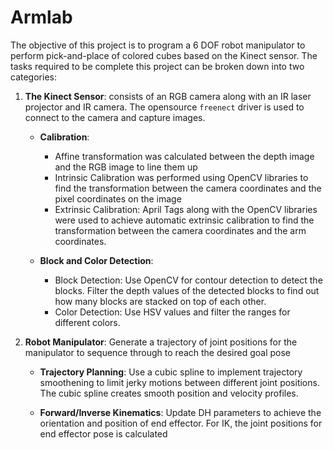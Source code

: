 # Armlab

The objective of this project is to program a 6 DOF robot manipulator to perform pick-and-place of colored cubes based on the Kinect sensor. The tasks required to be complete this project can be broken down into two categories:

1. **The Kinect Sensor**: consists of an RGB camera along with an IR laser projector and IR camera. The opensource `freenect` driver is used to connect to the camera and capture images.

    * **Calibration**:
        * Affine transformation was calculated between the depth image and the RGB image to line them up
        * Intrinsic Calibration was performed using OpenCV libraries to find the transformation between the camera coordinates and the pixel coordinates on the image
        * Extrinsic Calibration: April Tags along with the OpenCV libraries were used to achieve automatic extrinsic calibration to find the transformation between the camera coordinates and the arm coordinates.

    * **Block and Color Detection**:
        * Block Detection: Use OpenCV for contour detection to detect the blocks. Filter the depth values of the detected blocks to find out how many blocks are stacked on top of each other.
        * Color Detection: Use HSV values and filter the ranges for different colors.

2. **Robot Manipulator**: Generate a trajectory of joint positions for the manipulator to sequence through to reach the desired goal pose

    * **Trajectory Planning**: Use a cubic spline to implement trajectory smoothening to limit jerky motions between different joint positions. The cubic spline creates smooth position and velocity profiles.

    * **Forward/Inverse Kinematics**: Update DH parameters to achieve the orientation and position of end effector. For IK, the joint positions for end effector pose is calculated

